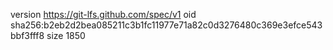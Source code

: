 version https://git-lfs.github.com/spec/v1
oid sha256:b2eb2d2bea085211c3b1fc11977e71a82c0d3276480c369e3efce543bbf3fff8
size 1850
